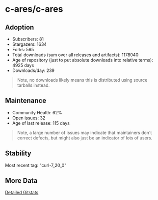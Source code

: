 # c-ares/c-ares

## Adoption

- Subscribers: 81
- Stargazers: 1634
- Forks: 565
- Total downloads (sum over all releases and artifacts): 1178040
- Age of repository (just to put absolute downloads into relative terms): 4925 days
- Downloads/day: 239

> Note, no downloads likely means this is distributed using source tarballs instead.

## Maintenance

- Community Health: 62%
- Open issues: 32
- Age of last release: 115 days

> Note, a large number of issues may indicate that maintainers don't correct defects, but might also
> just be an indicator of lots of users.

## Stability

Most recent tag: "curl-7_20_0"

## More Data

[Detailed Gitstats](/bazel-catalog/gitstats/c-ares/c-ares)

